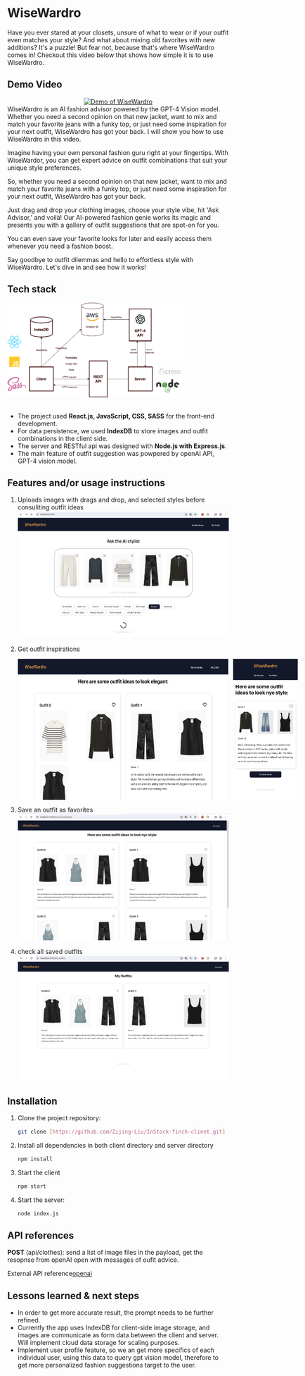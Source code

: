 # WiseWardro

Have you ever stared at your closets, unsure of what to wear or if your outfit even matches your style? And what about mixing old favorites with new additions? It's a puzzle! But fear not, because that's where WiseWardro comes in! Checkout this video below that shows how simple it is to use WiseWardro.

## Demo Video

<div style="text-align: center;">
     <a href="https://www.youtube.com/watch?v=pKMiv-bPQ00">
       <img src="https://img.youtube.com/vi/pKMiv-bPQ00/0.jpg" alt="Demo of WiseWardro" width="640" height="360" />
     </a>
</div>
WiseWardro is an AI fashion advisor powered by the GPT-4 Vision model. Whether you need a second opinion on that new jacket, want to mix and match your favorite jeans with a funky top, or just need some inspiration for your next outfit, WiseWardro has got your back. I will show you how to use WiseWardro in this video.

Imagine having your own personal fashion guru right at your fingertips. With WiseWardor, you can get expert advice on outfit combinations that suit your unique style preferences.

So, whether you need a second opinion on that new jacket, want to mix and match your favorite jeans with a funky top, or just need some inspiration for your next outfit, WiseWardro has got your back.

Just drag and drop your clothing images, choose your style vibe, hit 'Ask Advisor,' and voilà! Our AI-powered fashion genie works its magic and presents you with a gallery of outfit suggestions that are spot-on for you.

You can even save your favorite looks for later and easily access them whenever you need a fashion boost.

Say goodbye to outfit dilemmas and hello to effortless style with WiseWardro. Let's dive in and see how it works!

## Tech stack

<div align=”center”>
<img  src="./readme_assets/WiseWardro_architect_bk.png" alt="Project Architecture and Tech Stack" width="400" />
</div>
<br>

- The project used **React.js, JavaScript, CSS, SASS** for the front-end development.
- For data persistence, we used **IndexDB** to store images and outfit combinations in the client side.
- The server and RESTful api was designed with **Node.js with Express.js**.
- The main feature of outfit suggestion was powpered by openAI API, GPT-4 vision model.

## Features and/or usage instructions

1. Uploads images with drags and drop, and selected styles before consuliting outfit ideas
   ![upload images](./readme_assets/upload_images.png)

2. Get outfit inspirations
   <div style="display: flex; justify-content: space-between">
     <img  src="./readme_assets/recommendations.png" alt="get outfit ideas desktop view" height="320px" width="auto" style="margin-right: 10px;" />
     <img src="./readme_assets/recommendations_mobile.png" alt="get outfit ideas mobile view" height="320px"  width="auto" />
   </div>
3. Save an outfit as favorites
   ![save or remove an outfit](./readme_assets/fav_unfav_outfits.png)

4. check all saved outfits
   ![my favorite outfits](./readme_assets/my-outfits.png)

## Installation

1. Clone the project repository:

   ```bash
   git clone [https://github.com/Zijing-Liu/InStock-finch-client.git]
   ```

2. Install all dependencies in both client directory and server directory

   ```bash
   npm install
   ```

3. Start the client

   ```bash
   npm start
   ```

4. Start the server:
   ```bash
   node index.js
   ```

## API references

**POST** (api/clothes): send a list of image files in the payload, get the resopnse from openAI open with messages of oufit advice.

External API reference[openai](https://platform.openai.com/docs/guides/vision)

## Lessons learned & next steps

- In order to get more accurate result, the prompt needs to be further refined.
- Currently the app uses IndexDB for client-side image storage, and images are communicate as form data between the client and server. Will implement cloud data storage for scaling purposes.
- Implement user profile feature, so we an get more specifics of each individual user, using this data to query gpt vision model, therefore to get more personalized fashion suggestions target to the user.
